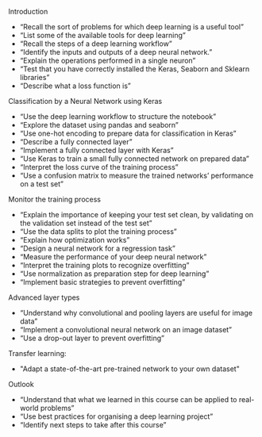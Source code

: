 Introduction
- “Recall the sort of problems for which deep learning is a useful tool”
- “List some of the available tools for deep learning”
- “Recall the steps of a deep learning workflow”
- “Identify the inputs and outputs of a deep neural network.”
- “Explain the operations performed in a single neuron”
- “Test that you have correctly installed the Keras, Seaborn and Sklearn libraries”
- “Describe what a loss function is”

Classification by a Neural Network using Keras
- “Use the deep learning workflow to structure the notebook”
- “Explore the dataset using pandas and seaborn”
- “Use one-hot encoding to prepare data for classification in Keras”
- “Describe a fully connected layer”
- “Implement a fully connected layer with Keras”
- “Use Keras to train a small fully connected network on prepared data”
- “Interpret the loss curve of the training process”
- “Use a confusion matrix to measure the trained networks’ performance on a test set”

Monitor the training process
- “Explain the importance of keeping your test set clean, by validating on the validation set instead of the test set”
- “Use the data splits to plot the training process”
- “Explain how optimization works”
- “Design a neural network for a regression task”
- “Measure the performance of your deep neural network”
- “Interpret the training plots to recognize overfitting”
- “Use normalization as preparation step for deep learning”
- “Implement basic strategies to prevent overfitting”

Advanced layer types
- “Understand why convolutional and pooling layers are useful for image data”
- “Implement a convolutional neural network on an image dataset”
- “Use a drop-out layer to prevent overfitting”

Transfer learning:
- "Adapt a state-of-the-art pre-trained network to your own dataset"

Outlook
- “Understand that what we learned in this course can be applied to real-world problems”
- “Use best practices for organising a deep learning project”
- “Identify next steps to take after this course”

